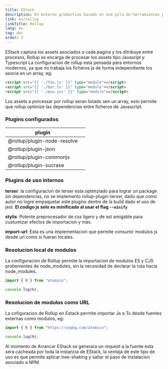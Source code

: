 ```yaml
---
title: EStack
description: En entorno productivo basado en una pila de herramientas perfectamente sincornizadas
link: es/rollup
linkTitle: Rollup
lang: es
tag: doc
order: 3
---
```


EStack captura los assets asociados a cada pagina y los ditribuye entre procesos, Rollup se encarga de procesar los assets tipo Javasript y Typescript
La configuracion de rollup esta pensada para entornos modernos, ya que no trabaja los ficheros js de forma independiente los asocia en un array, eg:

```html
<script src="{{ './foo.js' }}" type="module"></script>
<script src="{{ './bar.ts' }}" type="module"></script>
<script src="{{ './muu.jsx' }}" type="module"></script>
```

Los assets a porcessar por rollup seran listado sen un array, esto permite que rollup optimize las dependencias entre ficheros de Javascript.

### Plugins configurados

| plugin                      |     |
| --------------------------- | --- |
| @rollup/plugin-node-resolve |     |
| @rollup/plugin-json         |     |
| @rollup/plugin-commonjs     |     |
| @rollup/plugin-sucrase      |     |

### Plugins de uso internos

**terser**: la configuracion de terser esta optimziado para lograr un package sin dependencias, no se implemento rollup-plugin-terser, dado que como autor no logre empaquetar este plugins dentro de la build dado el uso de jest. **El codigo js solo es minificado al usar el flag `--minify`**

**stylis**: Potente preprocesador de css ligero y de ast amigable para custumizar efectos de importacion y más.

**import-url**: Esta es una implementacion que permite consumir modulos js desde url como si fueran locales.

### Resolucion local de modulos

La configuracion de Rollup permite la importacion de modulos ES y CJS probenientes de node_modules, sin la necesidad de declarar la ruta hacia node_modules.

```js
import { h } from "atomico";

console.log(h);
```

### Resolucion de modulos como URL

La cofiguracion de Rollup en Estack permite importar Js o Ts desde fuentes externas como modulos, eg:

```js
import { h } from "https://unpkg.com/atomico";

console.log(h);
```

Al momento de Arrancar EStack se generara un request a la fuente esta sera cacheada por toda la instancia de EStack, la ventaja de este tipo de uso es que permite aplicar tree-shaking y saltar el paso de instalacion asociado a NPM.
